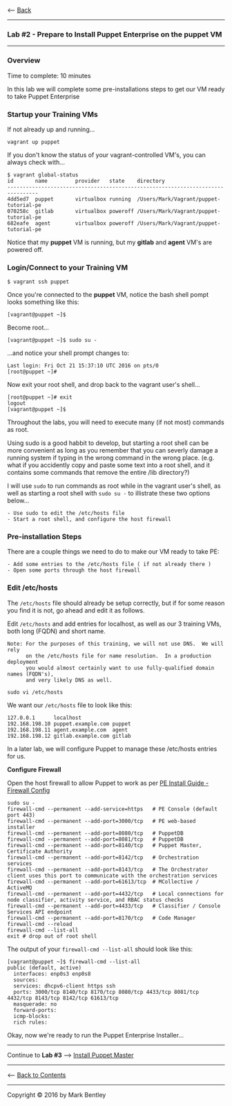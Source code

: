 <-- [Back](01-Provision-Training-VMs.md#lab-1)

---

### **Lab #2** - Prepare to Install Puppet Enterprise on the **puppet** VM

---

### Overview

Time to complete:  10 minutes

In this lab we will complete some pre-installations steps to get our VM ready to take Puppet Enterprise

### Startup your Training VMs

If not already up and running...

```
vagrant up puppet
```

If you don't know the status of your vagrant-controlled VM's, you can always check with...

```
$ vagrant global-status
id       name         provider   state    directory
--------------------------------------------------------------------------------
4dd5ed7  puppet       virtualbox running  /Users/Mark/Vagrant/puppet-tutorial-pe
070258c  gitlab       virtualbox poweroff /Users/Mark/Vagrant/puppet-tutorial-pe
682eafe  agent        virtualbox poweroff /Users/Mark/Vagrant/puppet-tutorial-pe
```

Notice that my **puppet** VM is running, but my **gitlab** and **agent** VM's are powered off.

### Login/Connect to your Training VM

```
$ vagrant ssh puppet
```

Once you're connected to the **puppet** VM, notice the bash shell pompt looks something like this:

```
[vagrant@puppet ~]$
```

Become root...

```
[vagrant@puppet ~]$ sudo su -
```

...and notice your shell prompt changes to:

```
Last login: Fri Oct 21 15:37:10 UTC 2016 on pts/0
[root@puppet ~]#
```

Now exit your root shell, and drop back to the vagrant user's shell...

```
[root@puppet ~]# exit
logout
[vagrant@puppet ~]$
```

Throughout the labs, you will need to execute many (if not most) commands as root.

Using sudo is a good habbit to develop, but starting a root shell can be more
convenient as long as you remember that you can severly damage a running system if
typing in the wrong command in the wrong place. (e.g. what if you accidently copy
and paste some text into a root shell, and it contains some commands that remove
the entire /lib directory?)

I will use `sudo` to run commands as root while in the vagrant user's shell, as
well as starting a root shell with `sudo su -` to illistrate these two options
below...

    - Use sudo to edit the /etc/hosts file
    - Start a root shell, and configure the host firewall


### Pre-installation Steps

There are a couple things we need to do to make our VM ready to take PE:

    - Add some entries to the /etc/hosts file ( if not already there )
    - Open some ports through the host firewall

### Edit /etc/hosts

The `/etc/hosts` file should already be setup correctly, but if for some reason
you find it is not, go ahead and edit it as follows.

Edit `/etc/hosts` and add entries for localhost, as well as our 3 training VMs, both
long (FQDN) and short name.

    Note: For the purposes of this training, we will not use DNS.  We will rely
          on the /etc/hosts file for name resolution.  In a production deployment
          you would almost certainly want to use fully-qualified domain names (FQDN's),
          and very likely DNS as well.

```
sudo vi /etc/hosts
```

We want our `/etc/hosts` file to look like this:

```
127.0.0.1      localhost
192.168.198.10 puppet.example.com puppet
192.168.198.11 agent.example.com  agent
192.168.198.12 gitlab.example.com gitlab
```

In a later lab, we will configure Puppet to manage these /etc/hosts entries for us.

**Configure Firewall**

Open the host firewall to allow Puppet to work as per [PE Install Guide - Firewall Config](https://docs.puppet.com/pe/latest/sys_req_sysconfig.html#for-monolithic-installs)

```shell
sudo su -
firewall-cmd --permanent --add-service=https   # PE Console (default port 443)
firewall-cmd --permanent --add-port=3000/tcp   # PE web-based installer
firewall-cmd --permanent --add-port=8080/tcp   # PuppetDB
firewall-cmd --permanent --add-port=8081/tcp   # PuppetDB
firewall-cmd --permanent --add-port=8140/tcp   # Puppet Master, Certificate Authority
firewall-cmd --permanent --add-port=8142/tcp   # Orchestration services
firewall-cmd --permanent --add-port=8143/tcp   # The Orchestrator client uses this port to communicate with the orchestration services
firewall-cmd --permanent --add-port=61613/tcp  # MCollective / ActiveMQ
firewall-cmd --permanent --add-port=4432/tcp   # Local connections for node classifier, activity service, and RBAC status checks
firewall-cmd --permanent --add-port=4433/tcp   # Classifier / Console Services API endpoint
firewall-cmd --permanent --add-port=8170/tcp   # Code Manager
firewall-cmd --reload
firewall-cmd --list-all
exit # drop out of root shell
```

The output of your `firewall-cmd --list-all` should look like this:

```
[vagrant@puppet ~]$ firewall-cmd --list-all
public (default, active)
  interfaces: enp0s3 enp0s8
  sources:
  services: dhcpv6-client https ssh
  ports: 3000/tcp 8140/tcp 8170/tcp 8080/tcp 4433/tcp 8081/tcp 4432/tcp 8143/tcp 8142/tcp 61613/tcp
  masquerade: no
  forward-ports:
  icmp-blocks:
  rich rules:
```

Okay, now we're ready to run the Puppet Enterprise Installer...

---

Continue to **Lab #3** --> [Install Puppet Master](03-Install-Puppet-Master.md#lab-3)

---

<-- [Back to Contents](/README.md)

---

Copyright © 2016 by Mark Bentley




